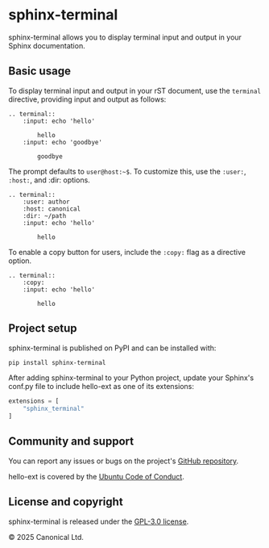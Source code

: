 # sphinx-terminal

sphinx-terminal allows you to display terminal input and output in your Sphinx
documentation.

## Basic usage

To display terminal input and output in your rST document, use the `terminal` directive,
providing input and output as follows:

```
.. terminal::
    :input: echo 'hello'

        hello
    :input: echo 'goodbye'

        goodbye

```

The prompt defaults to `user@host:~$`. To customize this, use the `:user:`, `:host:`,
and :dir: options.

```
.. terminal::
    :user: author
    :host: canonical
    :dir: ~/path
    :input: echo 'hello'

        hello

```

To enable a copy button for users, include the `:copy:` flag as a directive option.

```
.. terminal::
    :copy:
    :input: echo 'hello'

        hello

```

## Project setup

sphinx-terminal is published on PyPI and can be installed with:

```bash
pip install sphinx-terminal
```

After adding sphinx-terminal to your Python project, update your Sphinx's conf.py file
to include hello-ext as one of its extensions:

```python
extensions = [
    "sphinx_terminal"
]
```

## Community and support

You can report any issues or bugs on the project's [GitHub
repository](https://github.com/canonical/sphinx-terminal).

hello-ext is covered by the [Ubuntu Code of
Conduct](https://ubuntu.com/community/ethos/code-of-conduct).

## License and copyright

sphinx-terminal is released under the [GPL-3.0 license](LICENSE).

© 2025 Canonical Ltd.

